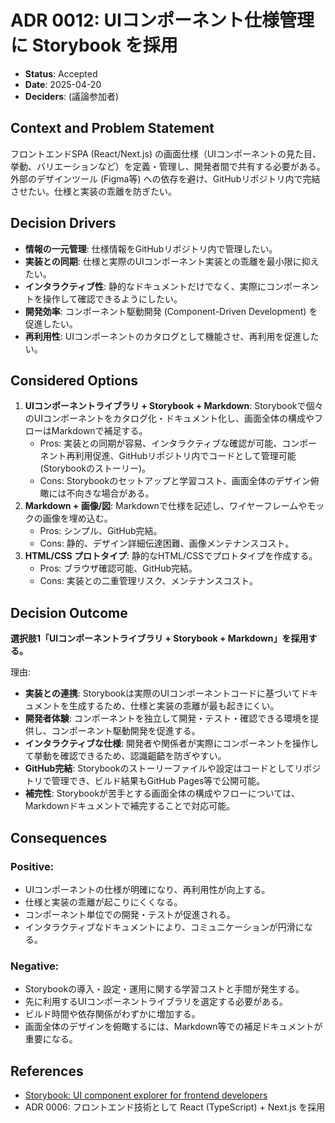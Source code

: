 # ADR 0012: UIコンポーネント仕様管理に Storybook を採用

*   **Status**: Accepted
*   **Date**: 2025-04-20
*   **Deciders**: (議論参加者)

## Context and Problem Statement

フロントエンドSPA (React/Next.js) の画面仕様（UIコンポーネントの見た目、挙動、バリエーションなど）を定義・管理し、開発者間で共有する必要がある。外部のデザインツール (Figma等) への依存を避け、GitHubリポジトリ内で完結させたい。仕様と実装の乖離を防ぎたい。

## Decision Drivers

*   **情報の一元管理**: 仕様情報をGitHubリポジトリ内で管理したい。
*   **実装との同期**: 仕様と実際のUIコンポーネント実装との乖離を最小限に抑えたい。
*   **インタラクティブ性**: 静的なドキュメントだけでなく、実際にコンポーネントを操作して確認できるようにしたい。
*   **開発効率**: コンポーネント駆動開発 (Component-Driven Development) を促進したい。
*   **再利用性**: UIコンポーネントのカタログとして機能させ、再利用を促進したい。

## Considered Options

1.  **UIコンポーネントライブラリ + Storybook + Markdown**: Storybookで個々のUIコンポーネントをカタログ化・ドキュメント化し、画面全体の構成やフローはMarkdownで補足する。
    *   Pros: 実装との同期が容易、インタラクティブな確認が可能、コンポーネント再利用促進、GitHubリポジトリ内でコードとして管理可能 (Storybookのストーリー)。
    *   Cons: Storybookのセットアップと学習コスト、画面全体のデザイン俯瞰には不向きな場合がある。
2.  **Markdown + 画像/図**: Markdownで仕様を記述し、ワイヤーフレームやモックの画像を埋め込む。
    *   Pros: シンプル、GitHub完結。
    *   Cons: 静的、デザイン詳細伝達困難、画像メンテナンスコスト。
3.  **HTML/CSS プロトタイプ**: 静的なHTML/CSSでプロトタイプを作成する。
    *   Pros: ブラウザ確認可能、GitHub完結。
    *   Cons: 実装との二重管理リスク、メンテナンスコスト。

## Decision Outcome

**選択肢1「UIコンポーネントライブラリ + Storybook + Markdown」を採用する。**

理由:
*   **実装との連携**: Storybookは実際のUIコンポーネントコードに基づいてドキュメントを生成するため、仕様と実装の乖離が最も起きにくい。
*   **開発者体験**: コンポーネントを独立して開発・テスト・確認できる環境を提供し、コンポーネント駆動開発を促進する。
*   **インタラクティブな仕様**: 開発者や関係者が実際にコンポーネントを操作して挙動を確認できるため、認識齟齬を防ぎやすい。
*   **GitHub完結**: Storybookのストーリーファイルや設定はコードとしてリポジトリで管理でき、ビルド結果もGitHub Pages等で公開可能。
*   **補完性**: Storybookが苦手とする画面全体の構成やフローについては、Markdownドキュメントで補完することで対応可能。

## Consequences

### Positive:
*   UIコンポーネントの仕様が明確になり、再利用性が向上する。
*   仕様と実装の乖離が起こりにくくなる。
*   コンポーネント単位での開発・テストが促進される。
*   インタラクティブなドキュメントにより、コミュニケーションが円滑になる。

### Negative:
*   Storybookの導入・設定・運用に関する学習コストと手間が発生する。
*   先に利用するUIコンポーネントライブラリを選定する必要がある。
*   ビルド時間や依存関係がわずかに増加する。
*   画面全体のデザインを俯瞰するには、Markdown等での補足ドキュメントが重要になる。

## References

*   [Storybook: UI component explorer for frontend developers](https://storybook.js.org/)
*   ADR 0006: フロントエンド技術として React (TypeScript) + Next.js を採用 